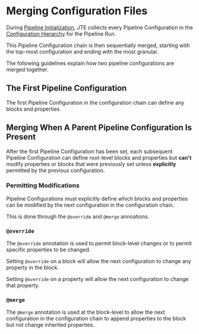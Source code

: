 # Merging Configuration Files

During [Pipeline Initialization](../advanced/pipeline-initialization.md), JTE collects every Pipeline Configuration in the [Configuration Hierarchy](../pipeline-governance/configuration-hierarchy.md) for the Pipeline Run.

This Pipeline Configuration chain is then sequentially merged, starting with the top-most configuration and ending with the most granular.

The following guidelines explain how two pipeline configurations are merged together.

## The First Pipeline Configuration

The first Pipeline Configuration in the configuration chain can define any blocks and properties.

## Merging When A Parent Pipeline Configuration Is Present

After the first Pipeline Configuration has been set, each subsequent Pipeline Configuration can define root-level blocks and properties but **can't** modify properties or blocks that were previously set unless **explicitly** permitted by the previous configuration.

### Permitting Modifications

Pipeline Configurations must explicitly define which blocks and properties can be modified by the next configuration in the configuration chain.

This is done through the `@override` and `@merge` annoations.

### `@override`

The `@override` annotation is used to permit block-level changes or to permit specific properties to be changed.

Setting `@override` on a block will allow the next configuration to change any property in the block.

Setting `@override` on a property will allow the next configuration to change that property.

### `@merge`

The `@merge` annotation is used at the block-level to allow the next configuration in the configuration chain to append properties to the block but not change inherited properties.
